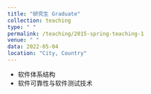 ```yaml
---
title: "研究生 Graduate"
collection: teaching
type: " "
permalink: /teaching/2015-spring-teaching-1
venue: " "
data: 2022-05-04
location: "City, Country"
---
```

- 软件体系结构
- 软件可靠性与软件测试技术
